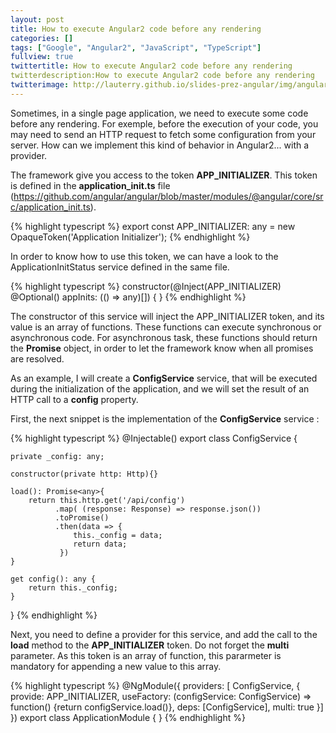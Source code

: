 ```yaml
---
layout: post
title: How to execute Angular2 code before any rendering
categories: []
tags: ["Google", "Angular2", "JavaScript", "TypeScript"]
fullview: true
twittertitle: How to execute Angular2 code before any rendering
twitterdescription:How to execute Angular2 code before any rendering
twitterimage: http://lauterry.github.io/slides-prez-angular/img/angularjs.png
---
```


Sometimes, in a single page application, we need to execute some code
before any rendering. For exemple, before the execution of your code, 
you may need to send an HTTP request to fetch some configuration from 
your server. How can we implement this kind of behavior in Angular2... with a provider. 

The framework give you access to the token **APP_INITIALIZER**. This token is 
defined in the **application_init.ts** file (https://github.com/angular/angular/blob/master/modules/@angular/core/src/application_init.ts).

{% highlight typescript %}
export const APP_INITIALIZER: any = new OpaqueToken('Application Initializer');
{% endhighlight %}

In order to know how to use this token, we can have a look to the ApplicationInitStatus
service defined in the same file. 

{% highlight typescript %}
constructor(@Inject(APP_INITIALIZER) @Optional() appInits: (() => any)[]) {
}
{% endhighlight %}

The constructor of this service will inject the APP_INITIALIZER token, and its
value is an array of functions. These functions can execute synchronous or asynchronous
code. For asynchronous task, these functions should return the **Promise** object, in order
to let the framework know when all promises are resolved. 

As an example, I will create a **ConfigService** service, that will be executed during
the initialization of the application, and we will set the result of an HTTP call to a 
**config** property. 

First, the next snippet is the implementation of the **ConfigService** service : 

{% highlight typescript %}
@Injectable()
export class ConfigService {

    private _config: any;

    constructor(private http: Http){}

    load(): Promise<any>{
        return this.http.get('/api/config')
              .map( (response: Response) => response.json())
              .toPromise()
              .then(data => {
                  this._config = data;
                  return data;
               })
    }
    
    get config(): any {
        return this._config;
    }
}
{% endhighlight %}


Next, you need to define a provider for this service, and add the call to the **load** method to the **APP_INITIALIZER** token. Do not 
forget the **multi** parameter. As this token is an array of function, this pararmeter is mandatory for appending a new value to this
array. 

{% highlight typescript %}
@NgModule({
  providers: [
    ConfigService,
    {
      provide: APP_INITIALIZER,
      useFactory: (configService: ConfigService) => function() {return configService.load()},
      deps: [ConfigService],
      multi: true
    }]
})
export class ApplicationModule { }
{% endhighlight %}

